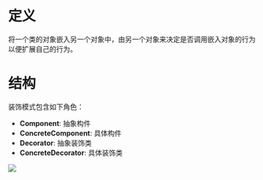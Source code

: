 # 定义

将一个类的对象嵌入另一个对象中，由另一个对象来决定是否调用嵌入对象的行为以便扩展自己的行为。

# 结构

装饰模式包含如下角色：

* **Component**: 抽象构件
* **ConcreteComponent**: 具体构件
* **Decorator**: 抽象装饰类
* **ConcreteDecorator**: 具体装饰类

![](https://i.imgur.com/lxed62F.png)